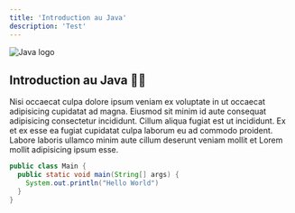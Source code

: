```yaml
---
title: 'Introduction au Java'
description: 'Test'
---
```


![Java logo](https://kinsta.com/wp-content/uploads/2023/01/Java-logo.png)

## Introduction au Java 👨‍💻

Nisi occaecat culpa dolore ipsum veniam ex voluptate in ut occaecat adipisicing cupidatat ad magna. Eiusmod sit minim id aute consequat adipisicing consectetur incididunt. Cillum aliqua fugiat est ut incididunt. Ex et ex esse ea fugiat cupidatat culpa laborum eu ad commodo proident. Labore laboris ullamco minim aute cillum deserunt veniam mollit et Lorem mollit adipisicing ipsum esse.

```java
public class Main {
  public static void main(String[] args) {
    System.out.println("Hello World")
  }
}
```
